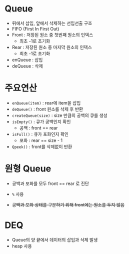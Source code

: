 # Queue

- 뒤에서 삽입, 앞에서 삭제하는 선입선출 구조
- FIFO (First In First Out)
- Front : 저장된 원소 중 첫번째 원소의 인덱스
  - 최초 -1로 초기화
- Rear : 저장된 원소 중 마지막 원소의 인덱스
  - 최초 -1로 초기화
- enQueue : 삽입
- deQueue : 삭제



# 주요연산

- `enQueue(item)` : rear에 item을 삽입
- `deQueue()` : front 원소를 삭제 후 반환
- `createQueue(size)` : size 만큼의 공백의 큐를 생성
- `isEmpty()` : 큐가 공백인지 확인
  - 공백 : front == rear
- `isFull()` : 큐가 포화인지 확인
  - 포화 : rear == size - 1
- `Qpeek()` : front를 삭제없이 반환



# 원형 Queue

- 공백과 포화를 모두 front == rear 로 진단
- `%` 사용



- ~~공백과 포화 상태를 구분하기 위해 front에는 원소를 두지 않음~~



# DEQ

- Queue의 양 끝에서 데이터의 삽입과 삭제 발생
- heap 사용